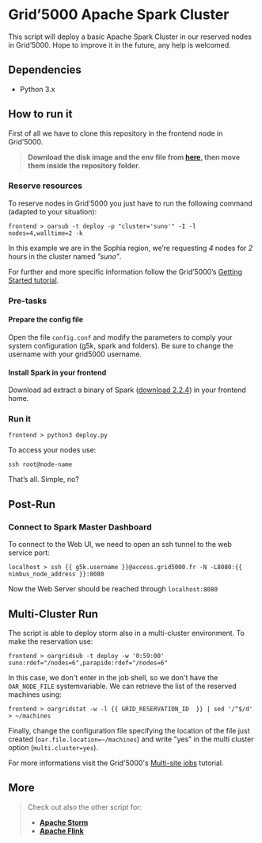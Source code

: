# Grid’5000 Apache Spark Cluster 

This script will deploy a basic Apache Spark Cluster in our reserved nodes in Grid’5000. Hope to improve it in the future, any help is welcomed.

## Dependencies ##

* Python 3.x


## How to run it ##

First of all we have to clone this repository in the frontend node in Grid’5000.

> **Download the disk image and the env file from [here](http://i3s.unice.fr/~pagliari/downloads/g5k-images), then move them inside the repository folder.**

### Reserve resources ###

To reserve nodes in Grid’5000 you just have to run the following command (adapted to your situation):
```shell
frontend > oarsub -t deploy -p "cluster='suno'" -I -l nodes=4,walltime=2 -k
```
In this example we are in the Sophia region, we’re requesting _4_ nodes for _2_ hours in the cluster named _”suno”_.

For further and more specific information follow the Grid’5000’s [Getting Started tutorial](https://www.grid5000.fr/mediawiki/index.php/Getting_Started).

### Pre-tasks ###

#### Prepare the config file ####

Open the file `config.conf` and modify the parameters to comply your system configuration (g5k, spark and folders).
Be sure to change the username with your grid5000 username.

#### Install Spark in your frontend ####

Download ad extract a binary of Spark ([download 2.2.4](https://archive.apache.org/dist/spark/spark-2.4.4/spark-2.4.4-bin-hadoop2.7.tgz)) in your frontend home.

### Run it ###

```shell
frontend > python3 deploy.py
```

To access your nodes use:
```shell
ssh root@node-name
```

That’s all. Simple, no?

## Post-Run ##

### Connect to Spark Master Dashboard ###

To connect to the Web UI, we need to open an ssh tunnel to the web service port:

```shell
localhost > ssh {{ g5k.username }}@access.grid5000.fr -N -L8080:{{ nimbus_node_address }}:8080

```

Now the Web Server should be reached through `localhost:8080`

## Multi-Cluster Run ##

The script is able to deploy storm also in a multi-cluster environment. To make the reservation use:

```shell
frontend > oargridsub -t deploy -w '0:59:00' suno:rdef="/nodes=6",parapide:rdef="/nodes=6"
```

In this case, we don't enter in the job shell, so we don't have the `OAR_NODE_FILE` systemvariable. We can retrieve the list of the reserved machines using:

```shell
frontend > oargridstat -w -l {{ GRID_RESERVATION_ID  }} | sed '/^$/d' > ~/machines
```

Finally, change the configuration file specifying the location of the file just created (`oar.file.location=~/machines`) and write "yes" in the multi cluster option (`multi.cluster=yes`).

For more informations visit the Grid'5000's [Multi-site jobs](https://www.grid5000.fr/mediawiki/index.php/Advanced_OAR#Multi-site_jobs_with_OARGrid) tutorial.

## More

> Check out also the other script for:
> * [**Apache Storm**](https://github.com/ale93p/g5k-storm-cluster)
> * [**Apache Flink**](https://github.com/ale93p/g5k-flink-cluster)


